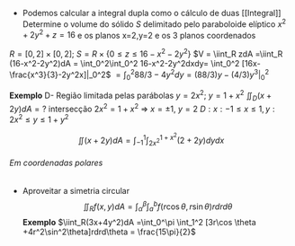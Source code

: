 - Podemos calcular a integral dupla como o cálculo de duas [[Integral]]
Determine o volume do sólido $S$ delimitado pelo paraboloide elíptico $x^2+2y^2+z=16$ e os planos x=2,y=2 e os 3 planos coordenados

$R=[0,2]\times [0,2]$; $S=R\times \{ 0\leq z\leq 16-x^2-2y^2\}$
$V = \iint_R zdA =\iint_R (16-x^2-2y^2)dA = \int_0^2\int_0^2 16-x^2-2y^2dxdy= \int_0^2 [16x-\frac{x^3}{3}-2y^2x]|_0^2$ 
$=\int_0^2 88/3 -4y^2dy= (88/3)y -(4/3)y^3|_0^2$

**Exemplo**
D- Região limitada pelas parábolas $y=2x^2$; $y=1+x^2$
$\iint_D (x+2y)dA =?$
intersecção $2x^2=1+x^2$ => $x=\pm 1$, $y=2$
$D: x:-1\leq x\leq 1, y:2x^2\leq y\leq 1+y^2$

$$\iint (x+2y)dA=\int_{-1}^1\int_{2x^2}^{1+x^2}(2+2y)dydx$$


###### Em coordenadas polares
- Aproveitar a simetria circular
$$\iint_R f(x,y)dA=\int_{\alpha}^\beta\int_a^b f(r\cos \theta,r\sin \theta)rdrd\theta$$
**Exemplo**
$\iint_R(3x+4y^2)dA =\int_0^\pi \int_1^2 [3r\cos \theta +4r^2\sin^2\theta]rdrd\theta = \frac{15\pi}{2}$